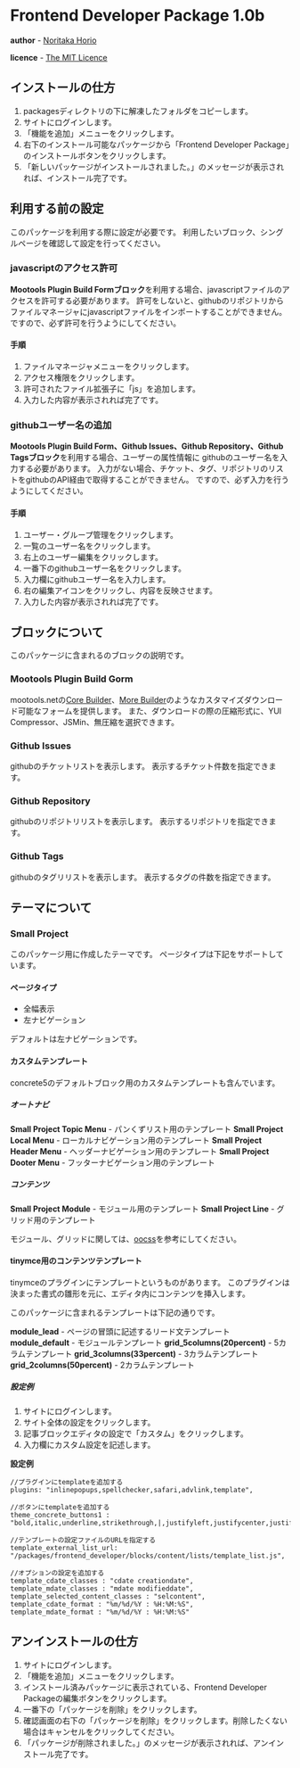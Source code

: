 Frontend Developer Package 1.0b
===============================

**author** - [Noritaka Horio](http://sharedhat.com)

**licence** - [The MIT Licence](http://www.opensource.org/licenses/mit-license.php)


インストールの仕方
--------------------------------

1. packagesディレクトリの下に解凍したフォルダをコピーします。
2. サイトにログインします。
3. 「機能を追加」メニューをクリックします。
4. 右下のインストール可能なパッケージから「Frontend Developer Package」のインストールボタンをクリックします。
5. 「新しいパッケージがインストールされました。」のメッセージが表示されれば、インストール完了です。


利用する前の設定
--------------------------------

このパッケージを利用する際に設定が必要です。
利用したいブロック、シングルページを確認して設定を行ってください。


### javascriptのアクセス許可

**Mootools Plugin Build Formブロック**を利用する場合、javascriptファイルのアクセスを許可する必要があります。
許可をしないと、githubのリポジトリからファイルマネージャにjavascriptファイルをインポートすることができません。
ですので、必ず許可を行うようにしてください。

#### 手順

1. ファイルマネージャメニューをクリックします。
2. アクセス権限をクリックします。
3. 許可されたファイル拡張子に「js」を追加します。
4. 入力した内容が表示されれば完了です。


### githubユーザー名の追加

**Mootools Plugin Build Form、Github Issues、Github Repository、Github Tagsブロック**を利用する場合、ユーザーの属性情報に
githubのユーザー名を入力する必要があります。
入力がない場合、チケット、タグ、リポジトリのリストをgithubのAPI経由で取得することができません。
ですので、必ず入力を行うようにしてください。



#### 手順

1. ユーザー・グループ管理をクリックします。
2. 一覧のユーザー名をクリックします。
3. 右上のユーザー編集をクリックします。
4. 一番下のgithubユーザー名をクリックします。
5. 入力欄にgithubユーザー名を入力します。
6. 右の編集アイコンをクリックし、内容を反映させます。
7. 入力した内容が表示されれば完了です。



ブロックについて
--------------------------------

このパッケージに含まれるのブロックの説明です。

### Mootools Plugin Build Gorm
mootools.netの[Core Builder](http://mootools.net/core)、[More Builder](http://mootools.net/more)のようなカスタマイズダウンロード可能なフォームを提供します。
また、ダウンロードの際の圧縮形式に、YUI Compressor、JSMin、無圧縮を選択できます。

### Github Issues
githubのチケットリストを表示します。
表示するチケット件数を指定できます。

### Github Repository
githubのリポジトリリストを表示します。
表示するリポジトリを指定できます。

### Github Tags
githubのタグリリストを表示します。
表示するタグの件数を指定できます。


テーマについて
--------------------------------

### Small Project

このパッケージ用に作成したテーマです。
ページタイプは下記をサポートしています。

#### ページタイプ

* 全幅表示
* 左ナビゲーション

デフォルトは左ナビゲーションです。

#### カスタムテンプレート

concrete5のデフォルトブロック用のカスタムテンプレートも含んでいます。

##### オートナビ

**Small Project Topic Menu** - パンくずリスト用のテンプレート
**Small Project Local Menu** - ローカルナビゲーション用のテンプレート
**Small Project Header Menu** - ヘッダーナビゲーション用のテンプレート
**Small Project Dooter Menu** - フッターナビゲーション用のテンプレート

##### コンテンツ

**Small Project Module** - モジュール用のテンプレート
**Small Project Line** - グリッド用のテンプレート

モジュール、グリッドに関しては、[oocss](http://wiki.github.com/stubbornella/oocss/)を参考にしてください。



#### tinymce用のコンテンツテンプレート

tinymceのプラグインにテンプレートというものがあります。
このプラグインは決まった書式の雛形を元に、エディタ内にコンテンツを挿入します。

このパッケージに含まれるテンプレートは下記の通りです。

**module_lead** - ページの冒頭に記述するリード文テンプレート
**module_default** - モジュールテンプレート
**grid_5columns(20percent)** - 5カラムテンプレート
**grid_3columns(33percent)** - 3カラムテンプレート
**grid_2columns(50percent)** - 2カラムテンプレート


##### 設定例

1. サイトにログインします。
2. サイト全体の設定をクリックします。
3. 記事ブロックエディタの設定で「カスタム」をクリックします。
4. 入力欄にカスタム設定を記述します。

**設定例**

	//プラグインにtemplateを追加する
	plugins: "inlinepopups,spellchecker,safari,advlink,template",

	//ボタンにtemplateを追加する
	theme_concrete_buttons1 : "bold,italic,underline,strikethrough,|,justifyleft,justifycenter,justifyright,justifyfull,|,hr,|,styleselect,formatselect,fontsizeselect,template",

	//テンプレートの設定ファイルのURLを指定する
	template_external_list_url: "/packages/frontend_developer/blocks/content/lists/template_list.js",

	//オプションの設定を追加する
	template_cdate_classes : "cdate creationdate",
	template_mdate_classes : "mdate modifieddate",
	template_selected_content_classes : "selcontent",
	template_cdate_format : "%m/%d/%Y : %H:%M:%S",
	template_mdate_format : "%m/%d/%Y : %H:%M:%S"



アンインストールの仕方
--------------------------------

1. サイトにログインします。
2. 「機能を追加」メニューをクリックします。
3. インストール済みパッケージに表示されている、Frontend Developer Packageの編集ボタンをクリックします。
4. 一番下の「パッケージを削除」をクリックします。
5. 確認画面の右下の「パッケージを削除」をクリックします。削除したくない場合はキャンセルをクリックしてください。
6. 「パッケージが削除されました。」のメッセージが表示されれば、アンインストール完了です。